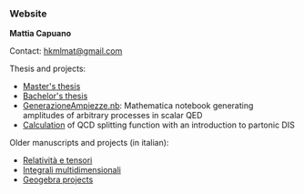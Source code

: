 ###  Website
**Mattia Capuano**

Contact: hkmlmat@gmail.com

Thesis and projects:

<ul>
  <li><a href="MastersThesis.pdf" class="image fit">Master's thesis</a></li>
  <li><a href="BachelorsThesis.pdf" class="image fit">Bachelor's thesis</a></li>
  <li><a href="GenerazioneAmpiezze.nb" class="image fit">GenerazioneAmpiezze.nb</a>: Mathematica notebook generating amplitudes of arbitrary processes in scalar QED</li>
  <li><a href="QCD%20splitting%20function%20calculation.pdf" class="image fit">Calculation</a> of QCD splitting function with an introduction to partonic DIS</li>

</ul>

Older manuscripts and projects (in italian):
<ul>
  <li><a href="Relativita_e_tensori.pdf" class="image fit">Relatività e tensori</a></li>
  <li><a href="Integrali_multidimensionali.pdf" class="image fit">Integrali multidimensionali</a></li>
  <li><a href="https://www.geogebra.org/u/mattiacapuano" class="image fit">Geogebra projects</a></li>
</ul>
